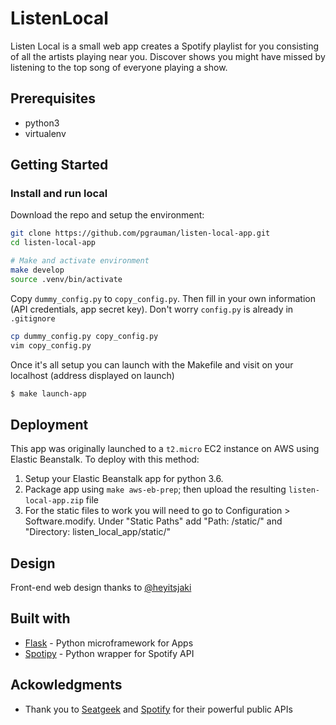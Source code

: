 # ListenLocal

Listen Local is a small web app creates a Spotify playlist for you consisting of all the artists playing near you. Discover shows you might have missed by listening to the top song of everyone playing a show.

## Prerequisites
* python3
* virtualenv

## Getting Started

### Install and run local

Download the repo and setup the environment:
```bash
git clone https://github.com/pgrauman/listen-local-app.git
cd listen-local-app

# Make and activate environment
make develop
source .venv/bin/activate
```

Copy `dummy_config.py` to `copy_config.py`. Then fill in your own information (API credentials, app secret key). Don't worry `config.py` is already in `.gitignore`

```bash
cp dummy_config.py copy_config.py
vim copy_config.py
```

Once it's all setup you can launch with the Makefile and visit on your localhost (address displayed on launch)

```bash
$ make launch-app
```

## Deployment

This app was originally launched to a `t2.micro` EC2 instance on AWS using Elastic Beanstalk. To deploy with this method:
1. Setup your Elastic Beanstalk app for python 3.6.  
2. Package app using `make aws-eb-prep`; then upload the resulting `listen-local-app.zip` file
3. For the static files to work you will need to go to Configuration > Software.modify. Under "Static Paths" add "Path: /static/" and "Directory: listen_local_app/static/"

## Design

Front-end web design thanks to [@heyitsjaki](https://www.designbyjaki.com)

## Built with
* [Flask](http://flask.pocoo.org) - Python microframework for Apps
* [Spotipy](https://github.com/plamere/spotipy) - Python wrapper for Spotify API

## Ackowledgments
* Thank you to [Seatgeek](www.seatgeek.com) and [Spotify](www.spotfy.com) for their powerful public APIs
